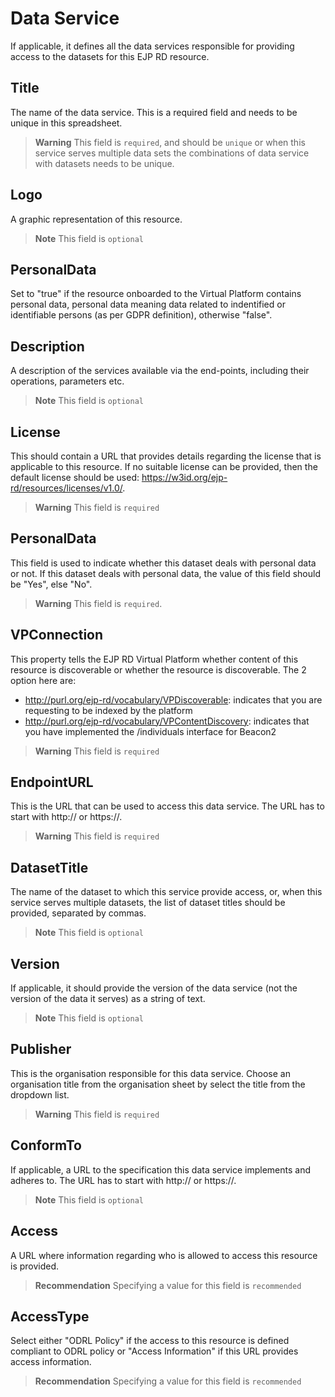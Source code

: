 # Data Service
If applicable, it defines all the data services responsible for providing access to the datasets for this EJP RD resource.

## Title
The name of the data service. This is a required field and needs to be unique in this spreadsheet.
> **Warning** This field is `required`, and should be `unique` or when this service serves multiple data
> sets the combinations of data service with datasets needs to be unique.

## Logo
A graphic representation of this resource.
> **Note** This field is `optional`

## PersonalData
Set to "true" if the resource onboarded to the Virtual Platform contains personal data, personal data
meaning data related to indentified or identifiable persons (as per GDPR definition), otherwise "false".

## Description
A description of the services available via the end-points, including their operations, parameters etc.
> **Note** This field is `optional`

## License
This should contain a URL that provides details regarding the license that is applicable to this resource.
If no suitable license can be provided, then the default license should be used: 
https://w3id.org/ejp-rd/resources/licenses/v1.0/.

> **Warning** This field is `required`

## PersonalData
This field is used to indicate whether this dataset deals with personal data or not. If this dataset deals with personal
data, the value of this field should be "Yes", else "No".

> **Warning** This field is `required`.

## VPConnection
This property tells the EJP RD Virtual Platform whether content of this resource is discoverable or whether
the resource is discoverable. The 2 option here are:

- http://purl.org/ejp-rd/vocabulary/VPDiscoverable: indicates that you are requesting to be indexed by the platform
- http://purl.org/ejp-rd/vocabulary/VPContentDiscovery: indicates that you have implemented the /individuals interface for Beacon2
> **Warning** This field is `required`

## EndpointURL
This is the URL that can be used to access this data service. The URL has to start with http:// or https://.
> **Warning** This field is `required`

## DatasetTitle
The name of the dataset to which this service provide access, or, when this service serves multiple datasets,
the list of dataset titles should be provided, separated by commas.

> **Note** This field is `optional`

## Version
If applicable, it should provide the version of the data service (not the version of the data it serves) as a string of text. 
> **Note** This field is `optional`

## Publisher
This is the organisation responsible for this data service. Choose an organisation title from the organisation sheet by
select the title from the dropdown list.
> **Warning** This field is `required`

## ConformTo
If applicable, a URL to the specification this data service implements and adheres to. The URL has to start with http:// or https://.
> **Note** This field is `optional`

## Access
A URL where information regarding who is allowed to access this resource is provided.

> **Recommendation** Specifying a value for this field is `recommended`

## AccessType
Select either "ODRL Policy" if the access to this resource is defined compliant to ODRL policy or "Access Information" if
this URL provides access information.

> **Recommendation** Specifying a value for this field is `recommended`